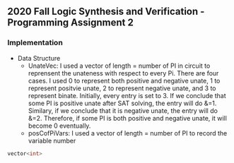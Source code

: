 ## 2020 Fall Logic Synthesis and Verification - Programming Assignment 2

### Implementation
  * Data Structure
    * UnateVec:
    I used a vector<int> of length = number of PI in circuit to reprensent the unateness with respect to every Pi. There are four cases. I used 0 to represent both positive and negative unate, 1 to represent positvie unate, 2 to represent negative unate, and 3 to represent binate. Initially, every entry is set to 3. If we conclude that some PI is positive unate after SAT solving, the entry will do &=1. Similary, if we conclude that it is negative unate, the entry will do &=2. Therefore, if some PI is both positive and negative unate, it will become 0 eventually.
    * posCofPiVars: I used a vector<int> of length = number of PI to record the variable number 
 ``` c
 vector<int>
 ```
  
